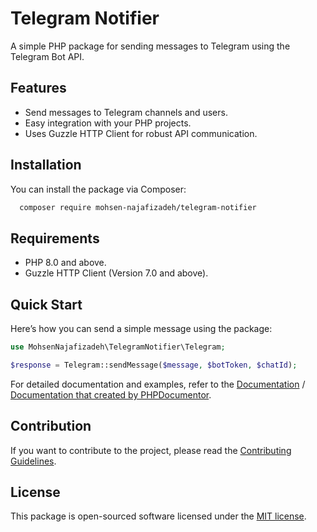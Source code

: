 
# Telegram Notifier

A simple PHP package for sending messages to Telegram using the Telegram Bot API.

## Features

- Send messages to Telegram channels and users.
- Easy integration with your PHP projects.
- Uses Guzzle HTTP Client for robust API communication.

## Installation

You can install the package via Composer:

```bash
  composer require mohsen-najafizadeh/telegram-notifier
```

## Requirements

- PHP 8.0 and above.
- Guzzle HTTP Client (Version 7.0 and above).

## Quick Start

Here’s how you can send a simple message using the package:

```php
use MohsenNajafizadeh\TelegramNotifier\Telegram;

$response = Telegram::sendMessage($message, $botToken, $chatId);
```
For detailed documentation and examples, refer to the [Documentation](DOCUMENTATION.md) /  [Documentation that created by PHPDocumentor](https://mohsen-najafizadeh.github.io/telegram-notifier/).

## Contribution
If you want to contribute to the project, please read the [Contributing Guidelines](CONTRIBUTING.md).

## License

This package is open-sourced software licensed under the [MIT license](LICENSE).
